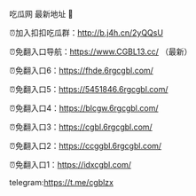 吃瓜网 最新地址 👋 

⏰加入扣扣吃瓜群：http://b.j4h.cn/2yQQsU

⏰免翻入口导航：https://www.CGBL13.cc/  （最新）

⏰免翻入口6：https://fhde.6rgcgbl.com/

⏰免翻入口5：https://5451846.6rgcgbl.com/

⏰免翻入口4：https://blcgw.6rgcgbl.com/

⏰免翻入口3：https://cgbl.6rgcgbl.com/

⏰免翻入口2：https://ccggbl.6rgcgbl.com/

⏰免翻入口1：https://idxcgbl.com/

telegram:https://t.me/cgblzx


